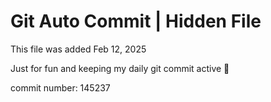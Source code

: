 # Git Auto Commit | Hidden File

This file was added Feb 12, 2025

Just for fun and keeping my daily git commit active 🤪

commit number: 145237
